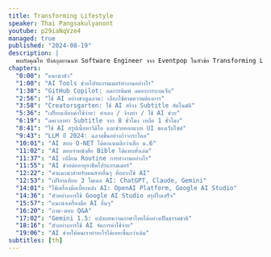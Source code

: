 ```yaml
---
title: Transforming Lifestyle
speaker: Thai Pangsakulyanont
youtube: p29iaNqVze4
managed: true
published: "2024-08-19"
description: |
  พบกับคุณไท ปังสกุลยานนท์ Software Engineer จาก Eventpop ในหัวข้อ Transforming Lifestyle ที่จะมาเล่าถึงประสบการณ์การใช้ AI tools ในชีวิตประจำวันและการทำงาน คุณไทจะพาไปดูตัวอย่างการใช้งานจริง ตั้งแต่ GitHub Copilot ที่ช่วยประหยัดเวลาในการเขียนโค้ด ไปจนถึงการใช้ large language model อย่าง Gemini ในการสร้าง subtitle ภาษาไทยที่มีคุณภาพสูง นอกจากนี้ยังมีการแนะนำเครื่องมือและเทคนิคต่างๆ ที่ช่วยให้การทำงานสะดวกและมีประสิทธิภาพมากขึ้น ไม่ว่าคุณจะเป็นนักพัฒนาหรือผู้ที่สนใจการนำ AI มาประยุกต์ใช้ วิดีโอนี้จะช่วยเปิดมุมมองใหม่ๆ และสร้างแรงบันดาลใจในการใช้ AI เพื่อพัฒนาชีวิตและการทำงานของคุณ
chapters:
  "0:00": "แนะนำตัว"
  "1:00": "AI Tools ช่วยโปรแกรมเมอร์ทำงานอย่างไร"
  "1:30": "GitHub Copilot: ลดการพิมพ์ ลดอาการบาดเจ็บ"
  "2:56": "ใช้ AI อย่างชาญฉลาด: เลือกใช้ตามความต้องการ"
  "3:58": "Creatorsgarten: ใช้ AI สร้าง Subtitle อัตโนมัติ"
  "5:36": "เปรียบเทียบค่าใช้จ่าย: ทำเอง / จ้างทำ / ใช้ AI ช่วย"
  "6:19": "ลดเวลาทำ Subtitle จาก 8 ชั่วโมง เหลือ 1 ชั่วโมง"
  "8:41": "ใช้ AI สรุปเนื้อหาวีดิโอ และช่วยออกแบบ UI ของเว็บไซต์"
  "9:43": "LLM ปี 2024: ฉลาดขึ้นอย่างก้าวกระโดด"
  "10:01": "AI สอบ O-NET ได้คะแนนดีกว่าเด็ก ม.6"
  "11:02": "AI ตอบจำหนังสือ Bible ได้แทบทั้งเล่ม"
  "11:37": "AI เปลี่ยน Routine การทำงานอย่างไร"
  "11:55": "AI ช่วยต่ออายุอาชีพโปรแกรมเมอร์"
  "12:22": "คำแนะนำสำหรับคนสายอื่นๆ ที่อยากใช้ AI"
  "12:53": "เปรียบเทียบ 3 โมเดล AI: ChatGPT, Claude, Gemini"
  "14:01": "ใช้เครื่องมือเบื้องหลัง AI: OpenAI Platform, Google AI Studio"
  "14:36": "ตัวอย่างการใช้ Google AI Studio สรุปใบเสร็จ"
  "15:57": "แนะนำเครื่องมือ AI อื่นๆ"
  "16:20": "ถาม-ตอบ Q&A"
  "17:02": "Gemini 1.5: แปลบทความภาษาไทยได้อย่างเป็นธรรมชาติ"
  "18:16": "ตัวอย่างการใช้ AI จัดการค่าใช้จ่าย"
  "19:06": "AI ช่วยให้คนเราทำอะไรได้เยอะขึ้นกว่าเดิม"
subtitles: [th]
---
```

